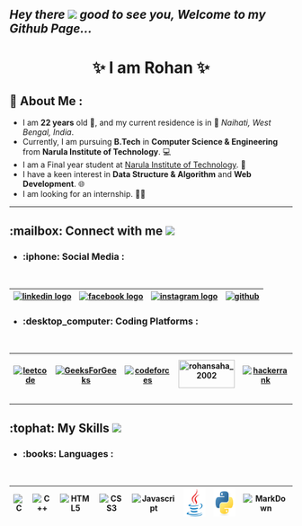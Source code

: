 <h2> <em>Hey there</em> <img src = "https://raw.githubusercontent.com/MartinHeinz/MartinHeinz/master/wave.gif" width = 30px><em>   good to see you, Welcome to my Github Page...</em></h2>
<h1 align='center'>✨ I am Rohan ✨</h1> 

## :star2: About Me :
- I am **22 years** old :boy:, and my current residence is in :round_pushpin: _Naihati, West Bengal, India_.
- Currently, I am pursuing **B.Tech** in **Computer Science & Engineering** from **Narula Institute of Technology**. :computer:
- I am a Final year student at [Narula Institute of Technology](https://en.wikipedia.org/wiki/Narula_Institute_of_Technology). :school:
- I have a keen interest in **Data Structure & Algorithm** and **Web Development**. :globe_with_meridians:
- I am looking for an internship. :man_technologist:

<hr/>

<h2> :mailbox: Connect with me <img src='https://raw.githubusercontent.com/ShahriarShafin/ShahriarShafin/main/Assets/handshake.gif' width="100px"> </h2>

- <h3> :iphone: Social Media : </h3>
<br clear="both">
<div align="center">

| [<img src="https://raw.githubusercontent.com/maurodesouza/profile-readme-generator/master/src/assets/icons/social/linkedin/default.svg" alt="linkedin logo" title="Rohan" width="110" height="50">](https://www.linkedin.com/in/rohan-saha-646a26243)  | [<img src="https://raw.githubusercontent.com/maurodesouza/profile-readme-generator/master/src/assets/icons/social/facebook/default.svg" alt="facebook logo" title="Rohan Saha" width="110" height="50">](https://www.facebook.com/rohan.saha.7106670) |  [<img src="https://raw.githubusercontent.com/maurodesouza/profile-readme-generator/master/src/assets/icons/social/instagram/default.svg" alt="instagram logo" title="roh_an727" width="110" height="50">](https://www.instagram.com/roh_an727) | [<img src="https://raw.githubusercontent.com/rahulbanerjee26/githubAboutMeGenerator/main/icons/github.svg" alt="github" title="Roh727an" width="100" height="50">](https://www.github.com/Roh727an) |
|---|---|---|---|
</div>

- <h3> :desktop_computer: Coding Platforms :</h3>
<br clear="both">
<div align="center">

| [<img src="https://raw.githubusercontent.com/rahuldkjain/github-profile-readme-generator/master/src/images/icons/Social/leet-code.svg" alt="leetcode" title="coding727tree" width="100" height="50">](https://leetcode.com/coding727tree/) | [<img src="https://raw.githubusercontent.com/rahuldkjain/github-profile-readme-generator/master/src/images/icons/Social/geeks-for-geeks.svg" alt="GeeksForGeeks" title="roh_an727" width="100" height="50">](https://auth.geeksforgeeks.org/user/roh_an727) | <img width="20" /> [<img src="https://raw.githubusercontent.com/rahuldkjain/github-profile-readme-generator/master/src/images/icons/Social/codeforces.svg" alt="codeforces" title="rohansaha_2002" width="50" height="50">](https://codeforces.com/profile/rohan_2002) <img width="20" /> | [<img src="https://cdn.codechef.com/sites/default/files/uploads/pictures/4affd66504e9b0069d72dddacaadda29.png" title="rohansaha_2002" width="100" height="50">](https://www.codechef.com/users/coding727tree) | <img width="20" /> [<img src="https://raw.githubusercontent.com/rahuldkjain/github-profile-readme-generator/master/src/images/icons/Social/hackerrank.svg" alt="hackerrank" title="rohansaha1649" width="50" height="50">](https://www.hackerrank.com/rohansaha1649?hr_r=1) <img width="20" /> |
|---|---|---|---|---|
</div>

<hr/>

<h2> :tophat: My Skills <img src = "https://media2.giphy.com/media/QssGEmpkyEOhBCb7e1/giphy.gif?cid=ecf05e47a0n3gi1bfqntqmob8g9aid1oyj2wr3ds3mg700bl&rid=giphy.gif" width = 32px> </h2>

- <h3> :books: Languages : </h3> 
<br clear="both">
<div align="center">
  
| <img src="https://cdn.jsdelivr.net/gh/devicons/devicon/icons/c/c-original.svg" height="50" width="100" alt="C"  /> | <img src="https://cdn.jsdelivr.net/gh/devicons/devicon/icons/cplusplus/cplusplus-original.svg" height="50" width="100" alt="C++"  /> | <img src="https://cdn.jsdelivr.net/gh/devicons/devicon/icons/html5/html5-original.svg" height="50" width="100" alt="HTML5"  /> | <img src="https://cdn.jsdelivr.net/gh/devicons/devicon/icons/css3/css3-original.svg" height="50" width="100" alt="CSS3"  /> | <img src="https://cdn.jsdelivr.net/gh/devicons/devicon/icons/javascript/javascript-original.svg" height="50" width="100" alt="Javascript"  /> | <img src="https://raw.githubusercontent.com/devicons/devicon/master/icons/java/java-original.svg" height="50" width="100" alt="Java"  /> | <img src="https://raw.githubusercontent.com/devicons/devicon/master/icons/python/python-original.svg" height="50" width="100" alt="Python"  /> |<img src="https://skillicons.dev/icons?i=md" height="60" width="70" alt="MarkDown"  /> |
|---|---|---|---|---|---|---|---|
###
